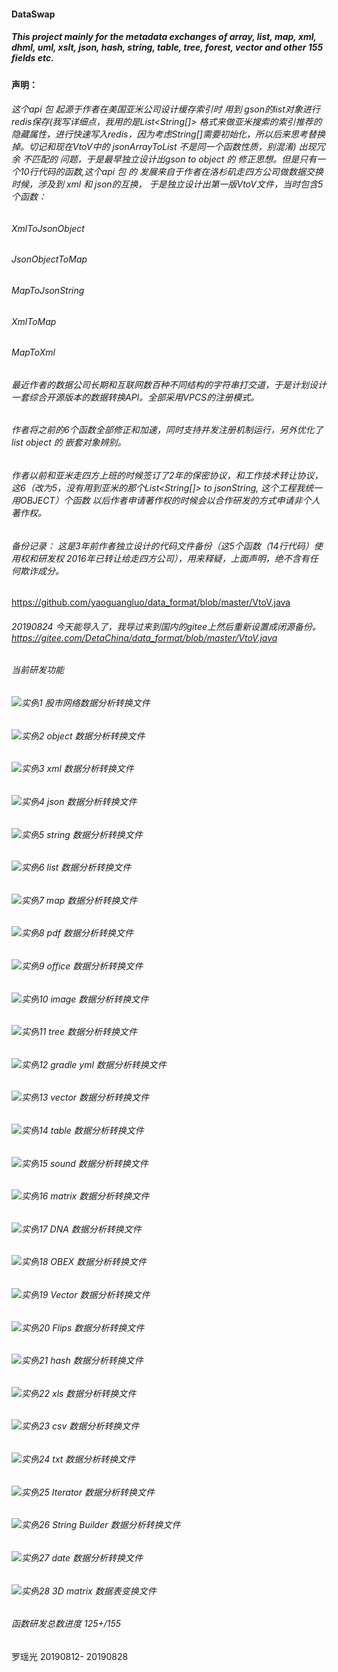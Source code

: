 #### DataSwap
##### This project mainly for the metadata exchanges of array, list, map, xml, dhml, uml, xslt, json, hash, string, table, tree, forest, vector and other 155 fields etc.

#### 声明：
###### 这个api 包 起源于作者在美国亚米公司设计缓存索引时 用到 gson的list对象进行 redis保存(我写详细点，我用的是List<String[]> 格式来做亚米搜索的索引推荐的隐藏属性，进行快速写入redis，因为考虑String[]需要初始化，所以后来思考替换掉。切记和现在VtoV中的 jsonArrayToList 不是同一个函数性质，别混淆) 出现冗余 不匹配的 问题，于是最早独立设计出gson to object 的 修正思想。但是只有一个10行代码的函数,这个api 包 的 发展来自于作者在洛杉矶走四方公司做数据交换时候，涉及到 xml 和 json的互换， 于是独立设计出第一版VtoV文件，当时包含5个函数：
###### XmlToJsonObject
###### JsonObjectToMap
###### MapToJsonString
###### XmlToMap
###### MapToXml

###### 最近作者的数据公司长期和互联网数百种不同结构的字符串打交道，于是计划设计一套综合开源版本的数据转换API。全部采用VPCS的注册模式。
###### 作者将之前的6个函数全部修正和加速，同时支持并发注册机制运行，另外优化了 list object 的 嵌套对象辨别。
###### 作者以前和亚米走四方上班的时候签订了2年的保密协议，和工作技术转让协议，这6（改为5，没有用到亚米的那个List<String[]> to jsonString, 这个工程我统一用OBJECT）个函数 以后作者申请著作权的时候会以合作研发的方式申请非个人著作权。
###### 备份记录： 这是3年前作者独立设计的代码文件备份（这5个函数（14行代码）使用权和研发权 2016年已转让给走四方公司），用来释疑，上面声明，绝不含有任何欺诈成分。
https://github.com/yaoguangluo/data_format/blob/master/VtoV.java

###### 20190824 今天能导入了，我导过来到国内的gitee上然后重新设置成闭源备份。 https://gitee.com/DetaChina/data_format/blob/master/VtoV.java

###### 当前研发功能
###### ![实例](http://progressed.io/bar/100?title=completed)1 股市网络数据分析转换文件
###### ![实例](http://progressed.io/bar/10?title=completed)2 object 数据分析转换文件
###### ![实例](http://progressed.io/bar/100?title=completed)3 xml 数据分析转换文件
###### ![实例](http://progressed.io/bar/100?title=completed)4 json 数据分析转换文件
###### ![实例](http://progressed.io/bar/100?title=completed)5 string 数据分析转换文件
###### ![实例](http://progressed.io/bar/100?title=completed)6 list 数据分析转换文件
###### ![实例](http://progressed.io/bar/100?title=completed)7 map 数据分析转换文件
###### ![实例](http://progressed.io/bar/100?title=completed)8 pdf 数据分析转换文件
###### ![实例](http://progressed.io/bar/100?title=completed)9 office 数据分析转换文件
###### ![实例](http://progressed.io/bar/100?title=completed)10 image 数据分析转换文件
###### ![实例](http://progressed.io/bar/100?title=completed)11 tree 数据分析转换文件
###### ![实例](http://progressed.io/bar/100?title=completed)12 gradle yml 数据分析转换文件
###### ![实例](http://progressed.io/bar/100?title=completed)13 vector 数据分析转换文件
###### ![实例](http://progressed.io/bar/10?title=completed)14 table 数据分析转换文件
###### ![实例](http://progressed.io/bar/10?title=completed)15 sound 数据分析转换文件
###### ![实例](http://progressed.io/bar/100?title=completed)16 matrix 数据分析转换文件
###### ![实例](http://progressed.io/bar/10?title=completed)17 DNA 数据分析转换文件
###### ![实例](http://progressed.io/bar/10?title=completed)18 OBEX 数据分析转换文件
###### ![实例](http://progressed.io/bar/100?title=completed)19 Vector 数据分析转换文件
###### ![实例](http://progressed.io/bar/10?title=completed)20 Flips 数据分析转换文件
###### ![实例](http://progressed.io/bar/100?title=completed)21 hash 数据分析转换文件
###### ![实例](http://progressed.io/bar/100?title=completed)22 xls 数据分析转换文件
###### ![实例](http://progressed.io/bar/100?title=completed)23 csv 数据分析转换文件
###### ![实例](http://progressed.io/bar/100?title=completed)24 txt 数据分析转换文件
###### ![实例](http://progressed.io/bar/100?title=completed)25 Iterator 数据分析转换文件
###### ![实例](http://progressed.io/bar/100?title=completed)26 String Builder 数据分析转换文件
###### ![实例](http://progressed.io/bar/100?title=completed)27 date 数据分析转换文件
###### ![实例](http://progressed.io/bar/100?title=completed)28 3D matrix 数据表变换文件

###### 函数研发总数进度 125+/155

罗瑶光 20190812- 20190828
